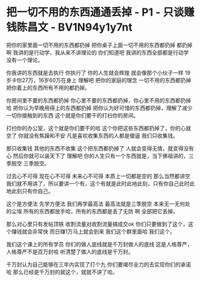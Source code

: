 # 把一切不用的东西通通丢掉 - P1 - 只谈赚钱陈昌文 - BV1N94y1y7nt

把你的家里面一切不用的东西都扔掉 把你桌子上面一切不用的东西都扔掉 都扔掉啊 我讲的是行动学，我从来不讲理论的 你们知道吧 我讲的东西全部都是行动学 没有一个理论。

你我讲的东西就是去执行 你执行了 你的人生就会辉煌 就会像那个小伙子一样 19岁卡你27万，16岁60万在身上 理解吧 把你的家庭的理念 一切不用的东西都扔掉 把你着上的东西所有不用的都扔掉。

你房间里不要的东西都扔掉 你心里不要的东西都扔掉，你心里不用的东西都扔掉哈 把你认为早晚用得上的东西都扔掉 把你认为好可惜的东西都扔掉，理解了减少一切你接触到的东西 这个就是你们要干的打扫你的房间。

打扫你的办公室，这个就是你们要干的哈 这个你把这些东西都扔掉了，你的心就空了 你就没有焦躁和不安 凡是喜欢收集东西的人都是傻逼 我们只收集钱。

那只收集钱 其他的东西不收集 这个把东西都扔掉了 人就会变得无情，就变得没有心 然后你就可以装天下了 理解吧 你的人生只有一个东西就是，当下佛祖讲的，三季脱空 三季脱空。

过去心不可得 现在心不可得 未来心不可得 本质上一切都是空的 那么当然都讲空 我们就不用讲了，所以要讲一个有，这个有就是此时此地此刻，只有你自己此时此地此刻只有你自己。

这个是方便法 先学方便法 我们再学最高法 最高法就是三季脱空 本来无一无何处的尘埃 所有的东西都放手哈，所有的东西都是丢了无防 啊 全部把它丢掉。

那么对心里只有发帖顶铁 收割流量对收割流量搞成交ok 你们只要做到了这个，这个赚钱就会非常快 而日赚1万马上就会到来 我们这个群里面哈 我们这个。

我们这个课上的所有学员 你们的做人底线就是千万封做人的底线 这是人格尊严，人格尊严不是百万封哈 听清楚了做人的底线是千万封。

千万封认为自己能够在三年内实现了打个九 你们要竭尽全力的去实现你们的承诺哈 那么已经是千万封的就这个，就就不讲了哈。

